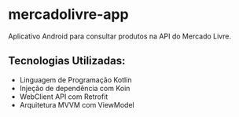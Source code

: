 # mercadolivre-app

Aplicativo Android para consultar produtos na API do Mercado Livre.

## Tecnologias Utilizadas:
- Linguagem de Programação Kotlin
- Injeção de dependência com Koin
- WebClient API com Retrofit
- Arquitetura MVVM com ViewModel
